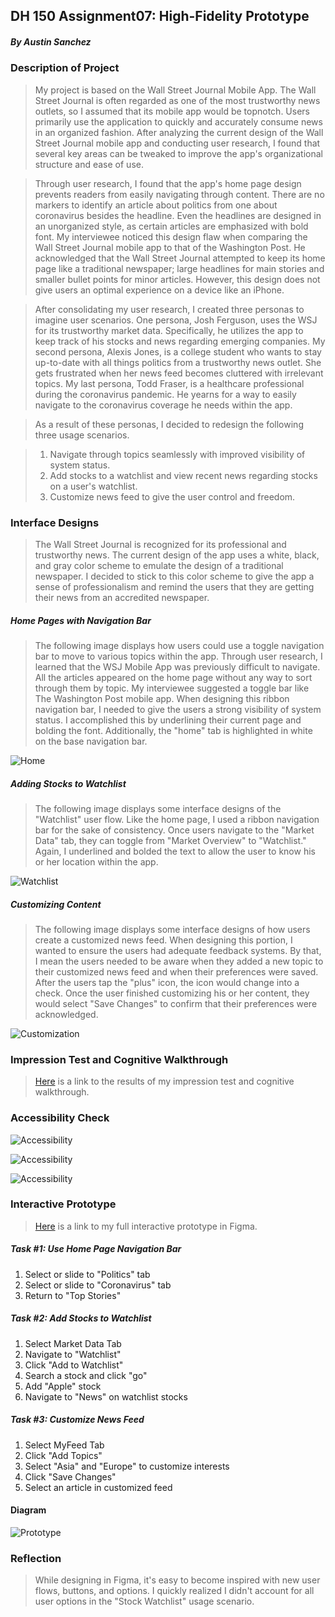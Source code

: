 ## DH 150 Assignment07: High-Fidelity Prototype
##### By Austin Sanchez


### Description of Project
>My project is based on the Wall Street Journal Mobile App. The Wall Street Journal is often regarded as one of the most trustworthy news outlets, so I assumed that its mobile app would be topnotch. Users primarily use the application to quickly and accurately consume news in an organized fashion. After analyzing the current design of the Wall Street Journal mobile app and conducting user research, I found that several key areas can be tweaked to improve the app's organizational structure and ease of use. 

>Through user research, I found that the app's home page design prevents readers from easily navigating through content. There are no markers to identify an article about politics from one about coronavirus besides the headline. Even the headlines are designed in an unorganized style, as certain articles are emphasized with bold font. My interviewee noticed this design flaw when comparing the Wall Street Journal mobile app to that of the Washington Post. He acknowledged that the Wall Street Journal attempted to keep its home page like a traditional newspaper; large headlines for main stories and smaller bullet points for minor articles. However, this design does not give users an optimal experience on a device like an iPhone. 

>After consolidating my user research, I created three personas to imagine user scenarios. One persona, Josh Ferguson, uses the WSJ for its trustworthy market data. Specifically, he utilizes the app to keep track of his stocks and news regarding emerging companies. My second persona, Alexis Jones, is a college student who wants to stay up-to-date with all things politics from a trustworthy news outlet. She gets frustrated when her news feed becomes cluttered with irrelevant topics. My last persona, Todd Fraser, is a healthcare professional during the coronavirus pandemic. He yearns for a way to easily navigate to the coronavirus coverage he needs within the app. 

>As a result of these personas, I decided to redesign the following three usage scenarios. 

>1. Navigate through topics seamlessly with improved visibility of system status.
>2. Add stocks to a watchlist and view recent news regarding stocks on a user's watchlist.
>3. Customize news feed to give the user control and freedom. 


### Interface Designs
> The Wall Street Journal is recognized for its professional and trustworthy news. The current design of the app uses a white, black, and gray color scheme to emulate the design of a traditional newspaper. I decided to stick to this color scheme to give the app a sense of professionalism and remind the users that they are getting their news from an accredited newspaper.

##### Home Pages with Navigation Bar
>The following image displays how users could use a toggle navigation bar to move to various topics within the app. Through user research, I learned that the WSJ Mobile App was previously difficult to navigate. All the articles appeared on the home page without any way to sort through them by topic. My interviewee suggested a toggle bar like The Washington Post mobile app. When designing this ribbon navigation bar, I needed to give the users a strong visibility of system status. I accomplished this by underlining their current page and bolding the font. Additionally, the "home" tab is highlighted in white on the base navigation bar. 


![Home](/homepages.png)



##### Adding Stocks to Watchlist
>The following image displays some interface designs of the "Watchlist" user flow. Like the home page, I used a ribbon navigation bar for the sake of consistency. Once users navigate to the "Market Data" tab, they can toggle from "Market Overview" to "Watchlist." Again, I underlined and bolded the text to allow the user to know his or her location within the app.


![Watchlist](/watchlist.png)



##### Customizing Content
>The following image displays some interface designs of how users create a customized news feed. When designing this portion, I wanted to ensure the users had adequate feedback systems. By that, I mean the users needed to be aware when they added a new topic to their customized news feed and when their preferences were saved. After the users tap the "plus" icon, the icon would change into a check. Once the user finished customizing his or her content, they would select "Save Changes" to confirm that their preferences were acknowledged. 


![Customization](/customize.png)

### Impression Test and Cognitive Walkthrough
>[Here](https://docs.google.com/document/d/1pHUz6xwcbJR-0Jceg0VKZLdEhBg6ylUxBsNDUSWzvr8/edit?usp=sharing) is a link to the results of my impression test and cognitive walkthrough.

### Accessibility Check
>

![Accessibility](/Ribbon.png)


![Accessibility](/Text.png)


![Accessibility](/Bar.png)

### Interactive Prototype
> [Here](https://www.figma.com/file/v4XBxU0OnMuxDPKhB7irSn/WSJ-Prototype?node-id=50%3A590) is a link to my full interactive prototype in Figma. 

##### Task #1: Use Home Page Navigation Bar
1. Select or slide to "Politics" tab
2. Select or slide to "Coronavirus" tab
3. Return to "Top Stories"

##### Task #2: Add Stocks to Watchlist
1. Select Market Data Tab
2. Navigate to "Watchlist"
3. Click "Add to Watchlist"
4. Search a stock and click "go"
5. Add "Apple"  stock
6. Navigate to "News" on watchlist stocks


##### Task #3: Customize News Feed
1. Select MyFeed Tab
2. Click "Add Topics"
3. Select "Asia" and "Europe" to customize interests
4. Click "Save Changes"
5. Select an article in customized feed


#### Diagram

![Prototype](/Prototype.png)


### Reflection
>While designing in Figma, it's easy to become inspired with new user flows, buttons, and options. I quickly realized I didn't account for all user options in the "Stock Watchlist" usage scenario.
